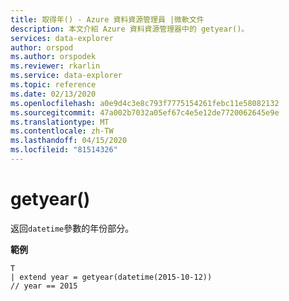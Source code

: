 ```yaml
---
title: 取得年() - Azure 資料資源管理員 |微軟文件
description: 本文介紹 Azure 資料資源管理器中的 getyear()。
services: data-explorer
author: orspod
ms.author: orspodek
ms.reviewer: rkarlin
ms.service: data-explorer
ms.topic: reference
ms.date: 02/13/2020
ms.openlocfilehash: a0e9d4c3e8c793f7775154261febc11e58082132
ms.sourcegitcommit: 47a002b7032a05ef67c4e5e12de7720062645e9e
ms.translationtype: MT
ms.contentlocale: zh-TW
ms.lasthandoff: 04/15/2020
ms.locfileid: "81514326"
---
```

# <a name="getyear"></a>getyear()

返回`datetime`參數的年份部分。

**範例**

```kusto
T
| extend year = getyear(datetime(2015-10-12))
// year == 2015
```